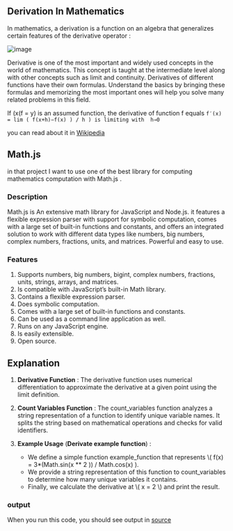 ## Derivation In Mathematics 

In mathematics, a derivation is a function on an algebra that generalizes certain features of the derivative operator : 

![image](https://github.com/user-attachments/assets/cc34ad85-f581-4257-bb0f-3823691f853e)


Derivative is one of the most important and widely used concepts in the world of mathematics. This concept is taught at the intermediate level along with other concepts such as limit and continuity. Derivatives of different functions have their own formulas. Understand the basics by bringing these formulas and memorizing the most important ones will help you solve many related problems in this field.


If (x(f = y) is an assumed function, the derivative of function f equals 
` f′(x) = lim ( f(x+h)−f(x) ) / h ) is limiting with  h→0 `

you can read about it in [Wikipedia](https://en.wikipedia.org/wiki/Differentiation_rules)

## Math.js 
in that project I want to use one of the best library for computing mathematics computation with Math.js .
### Description
Math.js is An extensive math library for JavaScript and Node.js.
it features a flexible expression parser with support for symbolic computation, comes with a large set of built-in functions and constants, and offers an integrated solution to work with different data types like numbers, big numbers, complex numbers, fractions, units, and matrices. Powerful and easy to use.


### Features 
1. Supports numbers, big numbers, bigint, complex numbers, fractions, units, strings, arrays, and matrices.
2. Is compatible with JavaScript’s built-in Math library.
3. Contains a flexible expression parser.
4. Does symbolic computation.
5. Comes with a large set of built-in functions and constants.
6. Can be used as a command line application as well.
7. Runs on any JavaScript engine.
8. Is easily extensible.
9. Open source.


## Explanation 
1. __Derivative Function__ : The derivative function uses numerical differentiation to approximate the derivative at a given point using the limit definition.

2. __Count Variables Function__ : The count_variables function analyzes a string representation of a function to identify unique variable names. It splits the string based on mathematical operations and checks for valid identifiers.

3. __Example Usage__ (__Derivate example function__) :
   - We define a simple function example_function that represents \\( f(x) =  3*(Math.sin(x ** 2 )) / Math.cos(x) ).
   - We provide a string representation of this function to count_variables to determine how many unique variables it contains.
   - Finally, we calculate the derivative at \\( x = 2 \\) and print the result.

### output 
When you run this code, you should see output in [source]()
